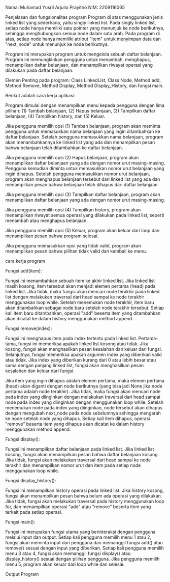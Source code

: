 Nama: Muhamad Yusril Arjulio Prayitno
NIM: 2209116065

Penjelasan dan fungsionalitas program
  Program di atas menggunakan jenis linked list yang sederhana, yaitu singly linked list. Pada singly linked list, setiap node hanya memiliki satu pointer yang menunjuk ke node berikutnya, sehingga menghubungkan semua node dalam satu arah. Pada program di atas, setiap node hanya memiliki atribut "item" untuk menyimpan data dan "next_node" untuk menunjuk ke node berikutnya.

  Program ini merupakan program untuk mengelola sebuah daftar belanjaan. Program ini memungkinkan pengguna untuk menambah, menghapus, menampilkan daftar belanjaan, dan menampilkan riwayat operasi yang dilakukan pada daftar belanjaan.
  
Elemen Penting pada program: Class LinkedList, Class Node, Method add, Method Remove, Method Display, Method Display_History, dan fungsi main.

Berikut adalah cara kerja aplikasi:

Program dimulai dengan menampilkan menu kepada pengguna dengan lima pilihan: (1) Tambah belanjaan, (2) Hapus belanjaan, (3) Tampilkan daftar belanjaan, (4) Tampilkan history, dan (5) Keluar.

Jika pengguna memilih opsi (1) Tambah belanjaan, program akan meminta pengguna untuk memasukkan nama belanjaan yang ingin ditambahkan ke daftar belanjaan. Setelah pengguna memasukkan nama belanjaan, program akan menambahkannya ke linked list yang ada dan menampilkan pesan bahwa belanjaan telah ditambahkan ke daftar belanjaan.

Jika pengguna memilih opsi (2) Hapus belanjaan, program akan menampilkan daftar belanjaan yang ada dengan nomor urut masing-masing. Pengguna kemudian diminta untuk memasukkan nomor urut belanjaan yang ingin dihapus. Setelah pengguna memasukkan nomor urut belanjaan, program akan menghapus belanjaan tersebut dari linked list yang ada dan menampilkan pesan bahwa belanjaan telah dihapus dari daftar belanjaan.

Jika pengguna memilih opsi (3) Tampilkan daftar belanjaan, program akan menampilkan daftar belanjaan yang ada dengan nomor urut masing-masing.

Jika pengguna memilih opsi (4) Tampilkan history, program akan menampilkan riwayat semua operasi yang dilakukan pada linked list, seperti menambah atau menghapus belanjaan.

Jika pengguna memilih opsi (5) Keluar, program akan keluar dari loop dan menampilkan pesan bahwa program selesai.

Jika pengguna memasukkan opsi yang tidak valid, program akan menampilkan pesan bahwa pilihan tidak valid dan kembali ke menu.

cara kerja program

Fungsi add(item):

Fungsi ini menambahkan sebuah item ke akhir linked list. Jika linked list masih kosong, item tersebut akan menjadi elemen pertama (head) pada linked list. Jika tidak, maka fungsi akan mencari node terakhir pada linked list dengan melakukan traversal dari head sampai ke node terakhir menggunakan loop while. Setelah menemukan node terakhir, item baru akan ditambahkan sebagai node baru setelah node terakhir tersebut. Setiap kali item baru ditambahkan, operasi "add" beserta item yang ditambahkan akan dicatat ke dalam history menggunakan method append.

Fungsi remove(index):

Fungsi ini menghapus item pada index tertentu pada linked list. Pertama-tama, fungsi ini memeriksa apakah linked list kosong atau tidak. Jika kosong, fungsi akan menghasilkan pesan kesalahan dan keluar dari fungsi. Selanjutnya, fungsi memeriksa apakah argumen index yang diberikan valid atau tidak. Jika index yang diberikan kurang dari 0 atau lebih besar atau sama dengan panjang linked list, fungsi akan menghasilkan pesan kesalahan dan keluar dari fungsi.

Jika item yang ingin dihapus adalah elemen pertama, maka elemen pertama (head) akan diganti dengan node berikutnya (yang bisa jadi None jika node pertama adalah node terakhir). Jika tidak, maka fungsi akan mencari node pada index yang diinginkan dengan melakukan traversal dari head sampai node pada index yang diinginkan dengan menggunakan loop while. Setelah menemukan node pada index yang diinginkan, node tersebut akan dihapus dengan mengubah next_node pada node sebelumnya sehingga mengarah ke node setelah node yang dihapus. Setiap kali item dihapus, operasi "remove" beserta item yang dihapus akan dicatat ke dalam history menggunakan method append.

Fungsi display():

Fungsi ini menampilkan daftar belanjaan pada linked list. Jika linked list kosong, fungsi akan menampilkan pesan bahwa daftar belanjaan kosong. Jika tidak, fungsi akan melakukan traversal dari head sampai ke node terakhir dan menampilkan nomor urut dan item pada setiap node menggunakan loop while.

Fungsi display_history():

Fungsi ini menampilkan history operasi pada linked list. Jika history kosong, fungsi akan menampilkan pesan bahwa belum ada operasi yang dilakukan. Jika tidak, fungsi akan melakukan traversal pada history menggunakan loop for, dan menampilkan operasi "add" atau "remove" beserta item yang terkait pada setiap operasi.

Fungsi main():

Fungsi ini merupakan fungsi utama yang berinteraksi dengan pengguna melalui input dan output. Setiap kali pengguna memilih menu 1 atau 2, fungsi akan meminta input dari pengguna dan memanggil fungsi add() atau remove() sesuai dengan input yang diberikan. Setiap kali pengguna memilih menu 3 atau 4, fungsi akan memanggil fungsi display() atau display_history() sesuai dengan pilihan pengguna. Jika pengguna memilih menu 5, program akan keluar dari loop while dan selesai.

Output Program

